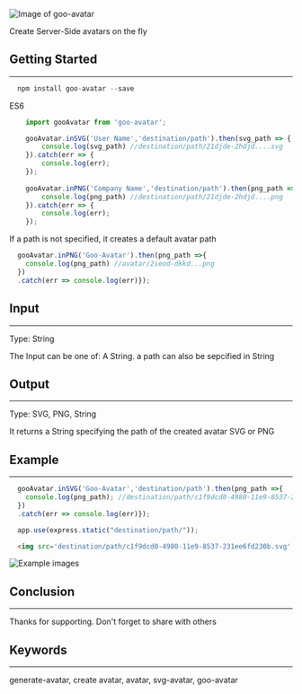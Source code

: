 ![Image of goo-avatar](https://github.com/vicksEmmanuel/goo-avatar/raw/master/public/goo-avatar.PNG)

Create Server-Side avatars on the fly

## Getting Started
--------------------------------------------------------------

```javascript
  npm install goo-avatar --save
```

ES6

```javascript
    import gooAvatar from 'goo-avatar';

    gooAvatar.inSVG('User Name','destination/path').then(svg_path => {
        console.log(svg_path) //destination/path/21djde-2hdjd....svg
    }).catch(err => {
        console.log(err);
    });
    
    gooAvatar.inPNG('Company Name','destination/path').then(png_path => {
        console.log(png_path) //destination/path/21djde-2hdjd....png
    }).catch(err => {
        console.log(err);
    });
```

  If a path is not specified, it creates a default avatar path
  
  ```javascript
    gooAvatar.inPNG('Goo-Avatar').then(png_path =>{
      console.log(png_path) //avatar/2ieod-dkkd...png
    })
    .catch(err => console.log(err)});
  ```
  ## Input
  ---------
  Type: String 
  
  The Input can be one of: A String. a path can also be sepcified in String
  
  ## Output
  ----------
  Type: SVG, PNG, String
  
  It returns a String specifying the path of the created avatar SVG or PNG
  
  
  ## Example
  -----------
  
  ```javascript
    gooAvatar.inSVG('Goo-Avatar','destination/path').then(png_path =>{
      console.log(png_path); //destination/path/c1f9dcd0-4980-11e9-8537-231ee6fd230b.svg
    })
    .catch(err => console.log(err)});
  ```
  
  ```javascript
    app.use(express.static("destination/path/"));
  ```
  
  ```html
    <img src='destination/path/c1f9dcd0-4980-11e9-8537-231ee6fd230b.svg' style="width:100%;height:100%; border-radius:50%"/>
  ```
  
 ![Example images](https://github.com/vicksEmmanuel/goo-avatar/raw/master/public/example-avatar.PNG)
  
  
  ## Conclusion
  -----------
  
  Thanks for supporting. Don't forget to share with others
  
  
  ## Keywords
  ---------
  
  generate-avatar, create avatar, avatar, svg-avatar, goo-avatar